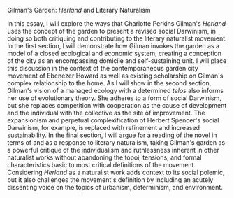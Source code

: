 Gilman's Garden: *Herland* and Literary Naturalism

In this essay, I will explore the ways that Charlotte Perkins Gilman's *Herland* uses the concept of the garden to present a revised social Darwinism, in doing so both critiquing and contributing to the literary naturalist movement. In the first section, I will demonstrate how Gilman invokes the garden as a model of a closed ecological and economic system, creating a conception of the city as an encompassing domicile and self-sustaining unit. I will place this discussion in the context of the contemporaneous garden city movement of Ebenezer Howard as well as existing scholarship on Gilman's complex relationship to the home. As I will show in the second section, Gilman's vision of a managed ecology with a determined *telos* also informs her use of evolutionary theory. She adheres to a form of social Darwinism, but she replaces competition with cooperation as the cause of development and the individual with the collective as the site of improvement. The expansionism and perpetual complexification of Herbert Spencer's social Darwinism, for example, is replaced with refinement and increased sustainability. In the final section, I will argue for a reading of the novel in terms of and as a response to literary naturalism, taking Gilman's garden as a powerful critique of the individualism and ruthlessness inherent in other naturalist works without abandoning the topoi, tensions, and formal characteristics basic to most critical definitions of the movement. Considering *Herland* as a naturalist work adds context to its social polemic, but it also challenges the movement's definition by including an acutely dissenting voice on the topics of urbanism, determinism, and environment.